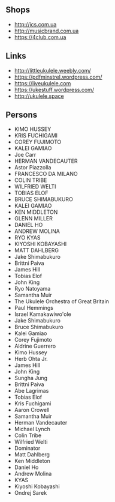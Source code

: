 ## Shops
* http://jcs.com.ua
* http://musicbrand.com.ua
* https://4club.com.ua

## Links
* http://littleukulele.weebly.com/
* https://pdfminstrel.wordpress.com/
* https://liveukulele.com
* https://ukestuff.wordpress.com/
* http://ukulele.space

## Persons
* KIMO HUSSEY
* KRIS FUCHIGAMI
* COREY FUJIMOTO
* KALEI GAMIAO
* Joe Carr
* HERMAN VANDECAUTER
* Astor Piazzolla
* FRANCESCO DA MILANO 
* COLIN TRIBE
* WILFRIED WELTI
* TOBIAS ELOF
* BRUCE SHIMABUKURO 
* KALEI GAMIAO
* KEN MIDDLETON
* GLENN MILLER
* DANIEL HO 
* ANDREW MOLINA
* RYO KYAS
* KIYOSHI KOBAYASHI
* MATT DAHLBERG
* Jake Shimabukuro
* Brittni Paiva
* James Hill
* Tobias Elof
* John King
* Ryo Natoyama
* Samantha Muir
* The Ukulele Orchestra of Great Britain
* Paul Hemmings
* Israel Kamakawiwo'ole
* Jake Shimabukuro
* Bruce Shimabukuro
* Kalei Gamiao
* Corey Fujimoto
* Aldrine Guerrero
* Kimo Hussey
* Herb Ohta Jr.
* James Hill
* John King
* Sungha Jung
* Brittni Paiva
* Abe Lagrimas
* Tobias Elof
* Kris Fuchigami
* Aaron Crowell
* Samantha Muir
* Herman Vandecauter
* Michael Lynch
* Colin Tribe
* Wilfried Welti
* Dominator
* Matt Dahlberg
* Ken Middleton
* Daniel Ho
* Andrew Molina
* KYAS
* Kiyoshi Kobayashi
* Ondrej Sarek
